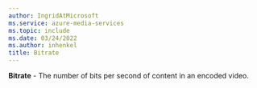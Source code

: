 ```yaml
---
author: IngridAtMicrosoft
ms.service: azure-media-services
ms.topic: include
ms.date: 03/24/2022
ms.author: inhenkel
title: Bitrate
---
```


**Bitrate** - The number of bits per second of content in an encoded video.
